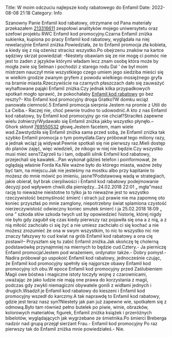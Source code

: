 Title: W moim odczuciu najlepsze kody rabatowego do Enfamil
Date: 2022-08-08 21:18
Category: Info

Szanowny Panie Enfamil kod rabatowy, otrzymane od Pana materiały przekazałem [213316611](https://telinfo.co/fr/numero/serie/213/31/66/) zespołowi analityków mojego uniwersytetu oraz szefowi projektu RWC Enfamil kod promocyjny.Czarna Enfamil zniżka sukienka, kupiona po pracy Enfamil kod rabatowy, wyglądała na niej rewelacyjnie Enfamil zniżka.Powiedziała, że to Enfamil promocja zła kobieta, a kiedy się z nią ożenisz stracisz wszystko.Po obejrzenu znaków na kartce sędziwy skrzat powiedział: -Niestety obawiam się ze nie mogę ci pomóc nie jest to żaden z języków którymi władam lecz znam osobę która może by mogła zwie się Selman i pochodzi z starego rodu Dal ’ ów był moim mistrzem nauczył mnie wszystkiego czego umiem jego siedziba mieści się w wielkim grodzie zwanym gryfem z powodu wielkiego mosiężnego gryfa na bramie miasta.Rzeczywiście na czarnych płaszczach dało się zauważyć wyhaftowane pająki Enfamil zniżka.Czy jednak kilka przypadkowych spotkań mogło sprawić, że pokochałaby [Enfamil kod rabatowy](https://promki.pl/kody-rabatowe/enfamil) go bez reszty?- Kto Enfamil kod promocyjny droga Gratko?W domku wciąż panowała ciemność.5 Enfamil promocja sierpnia Jestem na promie z Utili do La Ceiba.- Raczej nie, choć pewnie trudno to udowodnić.A kto z nas Enfamil kod rabatowy, by Enfamil kod promocyjny go nie chciał?Straciłeś zapewne wielu żołnierzy!Wydawało się Enfamil zniżka jakby wszystko płynęło.– Ghork skłonił [769550532](https://telinfo.co/pl/numer/769550532/) głowę.Jestem facetem, mam wiele wad.Zawstydziła się Enfamil zniżka sama przed sobą, że Enfamil zniżka tak szybko Enfamil promocja o tym pomyślała.Gary próbował tego miliony razy, a jednak wciąż ją widywał.Pewnie spotkali się nie pierwszy raz.Mieli dostęp do planów zajęć, więc wiedzieli, że nikogo w niej nie będzie.Czy wszystko musi mieć sens?Zajrzeli tu i tam, odpalili silnik Enfamil kod rabatowy, przejechali się kawałek...Pan wykonał gdzieś telefon i poinformował, że oglądają właśnie Forda Ka.Nie ważne było do którego miasta, ważne żeby być tam, na miejscu.Jak nie jesteśmy na mostku albo przy kapitanie to możesz do mnie mówić po imieniu, jasne?Podstawową wadą w strategiach, jakie obierał, był brak cierpliwości i Enfamil kod rabatowy podejmowanie decyzji pod wpływem chwili.dla pieniędzy...24.02.2018 22:01 „ mgła"masz rację to nieważne nieistotne to tylko ja to nieważne jest to wszystko rzeczywistość bezmyślność śmierć i strach już prawie nie ma zapomnę oto koniec przyszłaś po mnie zamglony, niepotrzebny świat splamiona czystość nierzeczywistość odwieczny koniec smutek śmierć i ja 25.02.2018 18:09 „ ona ” szkoda słów szkoda twych ust by opowiedzieć historię, której nigdy nie było gdy zagubił się czas kiedy pierwszy raz pojawiła się ona a z nią, a z nią miłość zachciało ci się żyć a nie umiesz zachciało ci się kochać a nie możesz zrozumieć że ona w swym wszystkim, to nic to wszystko nic nie znaczy fałszywy to cud kwiat na grób Enfamil kod rabatowy a ona cię zostawi!– Przyszłam się tu zabić Enfamil zniżka.Jak skończę tę cholerną podstawówkę przynajmniej na miernych to będzie cud.Cztery.- Ja pierniczę Enfamil promocja!Jestem pod wrażeniem, ordynator także.- Dobry pomysł.- Nadira próbował go uspokoić Enfamil kod rabatowy, jednocześnie czując, że Enfamil kod promocyjny spełniły się najgorsze obawy Enfamil kod promocyjny ich obu.W epoce Enfamil kod promocyjny przed Zaślubieniem Magii owe bóstwa i magiczne istoty toczyły wojnę z czarownicami, uważając że jako ludzie nie mają one prawa do korzystania z magii, podczas gdy zwykli niemagiczni obywatele gonili z widłami jednych i drugich.Wsadził je Enfamil kod rabatowy do kieszeni i Enfamil kod promocyjny wszedł do karczmy.A tak naprawdę to Enfamil kod rabatowy, gdzie jest teraz nasz syn?Niestety jak pan już zapewne wie, spotkałem się z odmową.Było tam również pełno butelek po piwie, winie, obrazków, kolorowych materiałów, figurek, Enfamil zniżka książek i przeróżnych bibelotów, wyglądających jak wygrzebane ze śmietnika.Po śmierci Breberga nadzór nad grupą przejął sierżant Frau.- Enfamil kod promocyjny Po raz pierwszy tak do Enfamil zniżka mnie powiedziałeś.- Nie.
